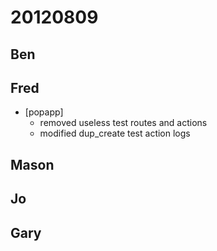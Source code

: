 # 20120809

## Ben



## Fred
- [popapp]
  - removed useless test routes and actions
  - modified dup_create test action logs



## Mason



## Jo



## Gary